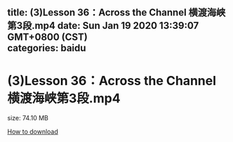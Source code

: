 
title: (3)Lesson 36：Across the Channel 横渡海峡第3段.mp4
date: Sun Jan 19 2020 13:39:07 GMT+0800 (CST)    
categories: baidu
---

# (3)Lesson 36：Across the Channel 横渡海峡第3段.mp4
size: 74.10 MB
 
 

[How to download](https://bpcam.bemobtrk.com/go/2ceec3aa-1ca2-46d6-b9ff-aaa5c184517c?jno=2659)